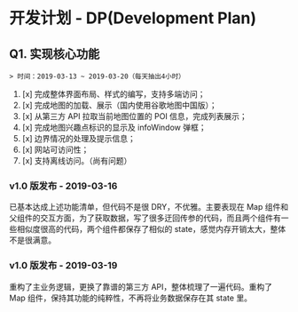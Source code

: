 # 开发计划 - DP(Development Plan)

## Q1. 实现核心功能

    > 时间：2019-03-13 ~ 2019-03-20（每天抽出4小时）

1. [x] 完成整体界面布局、样式的编写，支持多端访问；
1. [x] 完成地图的加载、展示（国内使用谷歌地图中国版）；
2. [x] 从第三方 API 拉取当前地图位置的 POI 信息，完成列表展示；
3. [x] 完成地图兴趣点标识的显示及 infoWindow 弹框；
4. [x] 边界情况的处理及提示信息；
5. [x] 网站可访问性；
6. [x] 支持离线访问。（尚有问题）

### v1.0 版发布 - 2019-03-16

已基本达成上述功能清单，但代码不是很 DRY，不优雅。主要表现在 Map 组件和父组件的交互方面，为了获取数据，写了很多迂回传参的代码，而且两个组件有一些相似度很高的代码，两个组件都保存了相似的 state，感觉内存开销太大，整体不是很满意。

### v1.0 版发布 - 2019-03-19

重构了主业务逻辑，更换了靠谱的第三方 API，整体梳理了一遍代码。重构了 Map 组件，保持其功能的纯粹性，不再将业务数据保存在其 state 里。
